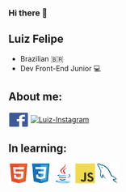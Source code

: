 ### Hi there 👋
## Luiz Felipe 
 - Brazilian :brazil:
 - Dev Front-End Junior :computer:
 
## About me: 
  <a href = "https://www.facebook.com/luizfelipe.souza.1004837/" target="_blank"><img align="center" alt = "Luiz-Facebook" height = "30" width = "40" src = "https://raw.githubusercontent.com/devicons/devicon/master/icons/facebook/facebook-original.svg"></a>
  <a href = "https://www.instagram.com/sluiizfelipe/" target="_blank"><img align="center" alt = "Luiz-Instagram" height = "30" width = "40" src = "https://cdns.iconmonstr.com/wp-content/assets/preview/2016/240/iconmonstr-instagram-11.png"></a>
## In learning:
<img src= "https://raw.githubusercontent.com/devicons/devicon/master/icons/html5/html5-original.svg" heigth = "40" width="40"></img>
<img src= "https://raw.githubusercontent.com/devicons/devicon/master/icons/css3/css3-original.svg" heigth = "40" width="40"></img>
<img src= "https://raw.githubusercontent.com/devicons/devicon/master/icons/java/java-original.svg" heigth = "40" width="40"></img>
<img src= "https://raw.githubusercontent.com/devicons/devicon/master/icons/javascript/javascript-original.svg" heigth = "40" width="40"></img>
<img src= "https://raw.githubusercontent.com/devicons/devicon/master/icons/mysql/mysql-original.svg" heigth = "40" width="40"></img>


<!--
**lf-souza/lf-souza** is a ✨ _special_ ✨ repository because its `README.md` (this file) appears on your GitHub profile.

Here are some ideas to get you started:

- 🔭 I’m currently working on ...
- 🌱 I’m currently learning ...
- 👯 I’m looking to collaborate on ...
- 🤔 I’m looking for help with ...
- 💬 Ask me about ...
- 📫 How to reach me: ...
- 😄 Pronouns: ...
- ⚡ Fun fact: ...
-->
